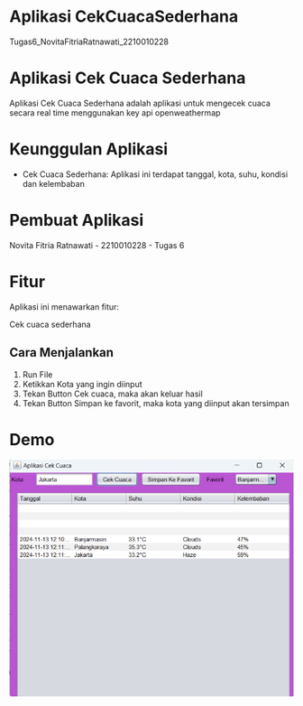 # Aplikasi CekCuacaSederhana
 Tugas6_NovitaFitriaRatnawati_2210010228
 
# Aplikasi Cek Cuaca Sederhana
Aplikasi Cek Cuaca Sederhana adalah aplikasi untuk mengecek cuaca secara real time menggunakan key api openweathermap

# Keunggulan Aplikasi
- Cek Cuaca Sederhana: Aplikasi ini terdapat tanggal, kota, suhu, kondisi dan kelembaban 

# Pembuat Aplikasi
 Novita Fitria Ratnawati - 2210010228 - Tugas 6

# Fitur
Aplikasi ini menawarkan fitur:

Cek cuaca sederhana

## Cara Menjalankan

1. Run File
2. Ketikkan Kota yang ingin diinput
3. Tekan Button Cek cuaca, maka akan keluar hasil
4. Tekan Button Simpan ke favorit, maka kota yang diinput akan tersimpan

# Demo
![App Screenshot](CekCuacaSederhana.png)